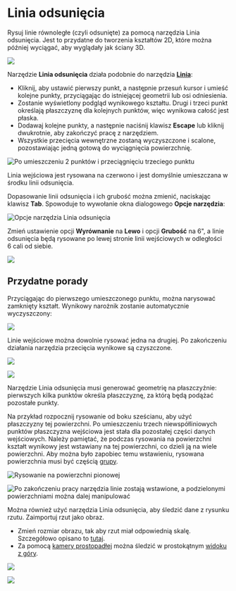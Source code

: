 # Linia odsunięcia

Rysuj linie równoległe (czyli odsunięte) za pomocą narzędzia Linia odsunięcia. Jest to przydatne do tworzenia kształtów 2D, które można później wyciągać, aby wyglądały jak ściany 3D.

![](<../.gitbook/assets/image (3) (1).png>)

Narzędzie **Linia odsunięcia** działa podobnie do narzędzia [**Linia**](https://windows.help.formit.autodesk.com/tool-library/line-tool):

* Kliknij, aby ustawić pierwszy punkt, a następnie przesuń kursor i umieść kolejne punkty, przyciągając do istniejącej geometrii lub osi odniesienia.
* Zostanie wyświetlony podgląd wynikowego kształtu. Drugi i trzeci punkt określają płaszczyznę dla kolejnych punktów, więc wynikowa całość jest płaska.
* Dodawaj kolejne punkty, a następnie naciśnij klawisz **Escape** lub kliknij dwukrotnie, aby zakończyć pracę z narzędziem.
* Wszystkie przecięcia wewnętrzne zostaną wyczyszczone i scalone, pozostawiając jedną gotową do wyciągnięcia powierzchnię.

![Po umieszczeniu 2 punktów i przeciągnięciu trzeciego punktu](../.gitbook/assets/walls1.png)

Linia wejściowa jest rysowana na czerwono i jest domyślnie umieszczana w środku linii odsunięcia.

Dopasowanie linii odsunięcia i ich grubość można zmienić, naciskając klawisz **Tab**. Spowoduje to wywołanie okna dialogowego **Opcje narzędzia**:

![Opcje narzędzia Linia odsunięcia](../.gitbook/assets/walls2.png)

Zmień ustawienie opcji **Wyrównanie** na **Lewo** i opcji **Grubość** na 6", a linie odsunięcia będą rysowane po lewej stronie linii wejściowych w odległości 6 cali od siebie.

![](../.gitbook/assets/walls3.png)

## Przydatne porady

Przyciągając do pierwszego umieszczonego punktu, można narysować zamknięty kształt. Wynikowy narożnik zostanie automatycznie wyczyszczony:

![](../.gitbook/assets/walls4.png)

Linie wejściowe można dowolnie rysować jedna na drugiej. Po zakończeniu działania narzędzia przecięcia wynikowe są czyszczone.

![](../.gitbook/assets/walls5.png)

![](../.gitbook/assets/walls6.png)

Narzędzie Linia odsunięcia musi generować geometrię na płaszczyźnie: pierwszych kilka punktów określa płaszczyznę, za którą będą podążać pozostałe punkty.

Na przykład rozpocznij rysowanie od boku sześcianu, aby użyć płaszczyzny tej powierzchni. Po umieszczeniu trzech niewspółliniowych punktów płaszczyzna wejściowa jest stała dla pozostałej części danych wejściowych. Należy pamiętać, że podczas rysowania na powierzchni kształt wynikowy jest wstawiany na tej powierzchni, co dzieli ją na wiele powierzchni. Aby można było zapobiec temu wstawieniu, rysowana powierzchnia musi być częścią [grupy](https://windows.help.formit.autodesk.com/tool-library/groups).

![Rysowanie na powierzchni pionowej](../.gitbook/assets/walls7.png)

![Po zakończeniu pracy narzędzia linie zostają wstawione, a podzielonymi powierzchniami można dalej manipulować](../.gitbook/assets/walls8.png)

Można również użyć narzędzia Linia odsunięcia, aby śledzić dane z rysunku rzutu. Zaimportuj rzut jako obraz.

* Zmień rozmiar obrazu, tak aby rzut miał odpowiednią skalę. Szczegółowo opisano to [tutaj](https://windows.help.formit.autodesk.com/building-the-farnsworth-house/work-with-images-and-the-ground-plane).
* Za pomocą [kamery prostopadłej](orthographic-camera.md) można śledzić w prostokątnym [widoku z góry](orthographic-views.md).

![](../.gitbook/assets/walls9.png)

![](../.gitbook/assets/walls10.png)
